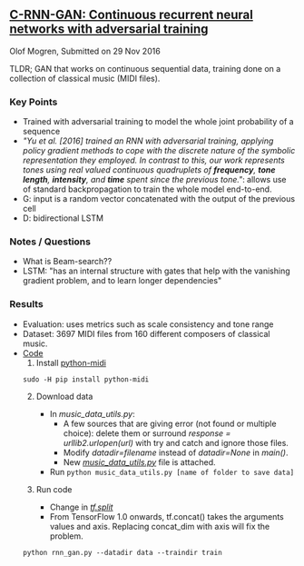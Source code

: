 ## [C-RNN-GAN: Continuous recurrent neural networks with adversarial training](https://arxiv.org/abs/1611.09904)
Olof Mogren, Submitted on 29 Nov 2016

TLDR; GAN that works on continuous sequential data, training done on a collection of classical music (MIDI files).

### Key Points
* Trained with adversarial training to model the whole joint probability of a sequence
* *"Yu et al. [2016] trained an RNN with adversarial training, applying policy gradient methods to cope with the discrete nature of the symbolic representation they employed. In contrast to this, our work represents tones using real valued continuous quadruplets of **frequency**, **tone length**, **intensity**, and **time** spent since the previous tone."*: allows use of standard backpropagation to train the whole model end-to-end.
* G: input is a random vector concatenated with the output of the previous cell
* D: bidirectional LSTM

### Notes / Questions
* What is Beam-search??
* LSTM: "has an internal structure with gates that help with the vanishing gradient problem, and to learn longer dependencies"


### Results
* Evaluation: uses metrics such as scale consistency and tone range
* Dataset: 3697 MIDI files from 160 different composers of classical music.
* [Code](https://github.com/olofmogren/c-rnn-gan)
   1. Install [python-midi](https://github.com/vishnubob/python-midi)
   ```
   sudo -H pip install python-midi
   ```
   2. Download data
      * In *music_data_utils.py*:
         * A few sources that are giving error (not found or multiple choice): delete them or surround *response = urllib2.urlopen(url)* with try and catch and ignore those files.
         * Modify *datadir=filename* instead of *datadir=None* in *main()*.
         * New [*music_data_utils.py*]() file is attached.
      * Run ```python music_data_utils.py [name of folder to save data]```
       
   3. Run code
      * Change in [*tf.split*](https://stackoverflow.com/questions/41842440/tensorflow-input-split-dim-of-split-op-has-type-float32-that-does-not-matc)
      * From TensorFlow 1.0 onwards, tf.concat() takes the arguments values and axis. Replacing concat_dim with axis will fix the problem.
   ```
   python rnn_gan.py --datadir data --traindir train
   ```
 
